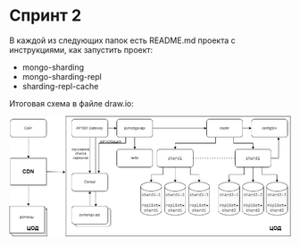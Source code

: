 # Спринт 2

В каждой из следующих папок есть README.md проекта с инструкциями, как запустить проект:

 - mongo-sharding
 - mongo-sharding-repl
 - sharding-repl-cache

Итоговая схема  в файле draw.io:

![Схема](draw.png)
